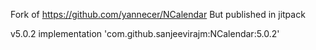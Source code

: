 Fork of https://github.com/yannecer/NCalendar
But published in jitpack

v5.0.2
implementation 'com.github.sanjeevirajm:NCalendar:5.0.2'
